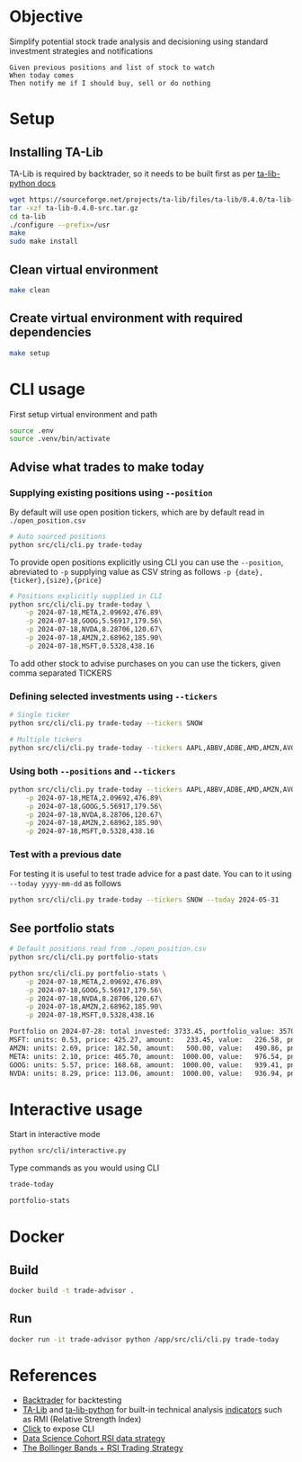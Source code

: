 # Objective
Simplify potential stock trade analysis and decisioning using standard investment strategies and notifications

```gherkin
Given previous positions and list of stock to watch
When today comes
Then notify me if I should buy, sell or do nothing
```

# Setup
## Installing TA-Lib
TA-Lib is required by backtrader, so it needs to be built first as per [ta-lib-python docs](https://github.com/TA-Lib/ta-lib-python?tab=readme-ov-file#linux)

```sh
wget https://sourceforge.net/projects/ta-lib/files/ta-lib/0.4.0/ta-lib-0.4.0-src.tar.gz/download
tar -xzf ta-lib-0.4.0-src.tar.gz
cd ta-lib
./configure --prefix=/usr
make
sudo make install
```

## Clean virtual environment
```sh
make clean
```

## Create virtual environment with required dependencies

```sh
make setup
```

# CLI usage

First setup virtual environment and path
```sh
source .env
source .venv/bin/activate
```

## Advise what trades to make today

### Supplying existing positions using `--position`
By default will use open position tickers, which are by default read in `./open_position.csv`

```sh
# Auto sourced positions
python src/cli/cli.py trade-today
```
To provide open positions explicitly using CLI you can use the `--position`, abreviated to `-p` supplying value as CSV string as follows `-p {date},{ticker},{size},{price}`

```sh
# Positions explicitly supplied in CLI 
python src/cli/cli.py trade-today \
    -p 2024-07-18,META,2.09692,476.89\
    -p 2024-07-18,GOOG,5.56917,179.56\
    -p 2024-07-18,NVDA,8.28706,120.67\
    -p 2024-07-18,AMZN,2.68962,185.90\
    -p 2024-07-18,MSFT,0.5328,438.16
```

To add other stock to advise purchases on you can use the tickers, given comma separated TICKERS 

### Defining selected investments using `--tickers`

```sh
# Single ticker
python src/cli/cli.py trade-today --tickers SNOW
```

```sh
# Multiple tickers
python src/cli/cli.py trade-today --tickers AAPL,ABBV,ADBE,AMD,AMZN,AVGO,BAC,BRK-B,COST,CRM,CVX,GOOG,HD,JNJ,JPM,KO,LLY,MA,META,MRK,MSFT,NFLX,NVDA,ORCL,PEP,PFE,PG,TMO,TSLA,UNH,V,WMT,XOM
```

### Using both `--positions` and `--tickers`
```sh
python src/cli/cli.py trade-today --tickers AAPL,ABBV,ADBE,AMD,AMZN,AVGO,BAC,BRK-B,COST,CRM,CVX,GOOG,HD,JNJ,JPM,KO,LLY,MA,META,MRK,MSFT,NFLX,NVDA,ORCL,PEP,PFE,PG,TMO,TSLA,UNH,V,WMT,XOM \
    -p 2024-07-18,META,2.09692,476.89\
    -p 2024-07-18,GOOG,5.56917,179.56\
    -p 2024-07-18,NVDA,8.28706,120.67\
    -p 2024-07-18,AMZN,2.68962,185.90\
    -p 2024-07-18,MSFT,0.5328,438.16
```

### Test with a previous date

For testing it is useful to test trade advice for a past date. You can to it using `--today yyyy-mm-dd` as follows 
```sh
python src/cli/cli.py trade-today --tickers SNOW --today 2024-05-31
```

## See portfolio stats

```sh
# Default positions read from ./open_position.csv
python src/cli/cli.py portfolio-stats
```

```sh
python src/cli/cli.py portfolio-stats \
    -p 2024-07-18,META,2.09692,476.89\
    -p 2024-07-18,GOOG,5.56917,179.56\
    -p 2024-07-18,NVDA,8.28706,120.67\
    -p 2024-07-18,AMZN,2.68962,185.90\
    -p 2024-07-18,MSFT,0.5328,438.16
```

```sh
Portfolio on 2024-07-28: total invested: 3733.45, portfolio_value: 3570.32, pnl: -163.13, pnl_pct: -4.37%
MSFT: units: 0.53, price: 425.27, amount:   233.45, value:   226.58, pnl:  -6.87, pnl_pct:  -2.94%
AMZN: units: 2.69, price: 182.50, amount:   500.00, value:   490.86, pnl:  -9.14, pnl_pct:  -1.83%
META: units: 2.10, price: 465.70, amount:  1000.00, value:   976.54, pnl: -23.46, pnl_pct:  -2.35%
GOOG: units: 5.57, price: 168.68, amount:  1000.00, value:   939.41, pnl: -60.59, pnl_pct:  -6.06%
NVDA: units: 8.29, price: 113.06, amount:  1000.00, value:   936.94, pnl: -63.06, pnl_pct:  -6.31%
```


# Interactive usage
Start in interactive mode
```sh
python src/cli/interactive.py
```

Type commands as you would using CLI
```sh
trade-today
```

```sh
portfolio-stats
```

# Docker 

## Build
```sh
docker build -t trade-advisor .
```

## Run
```sh
docker run -it trade-advisor python /app/src/cli/cli.py trade-today
```

# References

* [Backtrader](https://www.backtrader.com/docu/quickstart/quickstart/#using-the-platform) for backtesting
* [TA-Lib](https://ta-lib.org/) and [ta-lib-python](https://github.com/ta-lib/ta-lib-python) for built-in technical analysis [indicators](https://ta-lib.org/functions/) such as RMI (Relative Strength Index)
* [Click](https://click.palletsprojects.com) to expose CLI
* [Data Science Cohort RSI data strategy](https://github.com/Worlddatascience/DataScienceCohort/blob/refs%2Fheads%2Fmaster/9_How_to_Backtest_a_Relative_Strength_index_Strategy%C2%B6.ipynb)
* [The Bollinger Bands + RSI Trading Strategy](https://blackwellglobal.com/the-bollinger-bands-rsi-trading-strategy/)